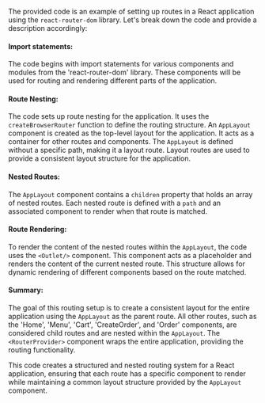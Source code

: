 The provided code is an example of setting up routes in a React application using the `react-router-dom` library. Let's break down the code and provide a description accordingly:

#### Import statements:

The code begins with import statements for various components and modules from the 'react-router-dom' library. These components will be used for routing and rendering different parts of the application.

#### Route Nesting:

The code sets up route nesting for the application. It uses the `createBrowserRouter` function to define the routing structure.
An `AppLayout` component is created as the top-level layout for the application. It acts as a container for other routes and components.
The `AppLayout` is defined without a specific path, making it a layout route. Layout routes are used to provide a consistent layout structure for the application.

#### Nested Routes:

The `AppLayout` component contains a `children` property that holds an array of nested routes.
Each nested route is defined with a `path` and an associated component to render when that route is matched.

#### Route Rendering:

To render the content of the nested routes within the `AppLayout`, the code uses the `<Outlet/>` component. This component acts as a placeholder and renders the content of the current nested route.
This structure allows for dynamic rendering of different components based on the route matched.

#### Summary:

The goal of this routing setup is to create a consistent layout for the entire application using the `AppLayout` as the parent route.
All other routes, such as the 'Home', 'Menu', 'Cart', 'CreateOrder', and 'Order' components, are considered child routes and are nested within the `AppLayout`.
The `<RouterProvider>` component wraps the entire application, providing the routing functionality.

This code creates a structured and nested routing system for a React application, ensuring that each route has a specific component to render while maintaining a common layout structure provided by the `AppLayout` component.
